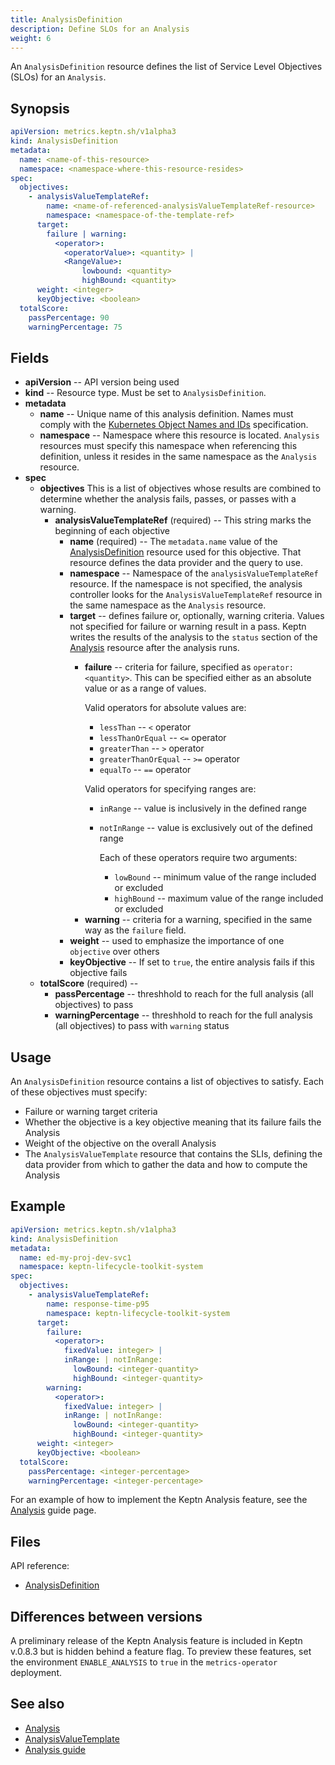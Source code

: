 ```yaml
---
title: AnalysisDefinition
description: Define SLOs for an Analysis
weight: 6
---
```


An `AnalysisDefinition` resource defines the
list of Service Level Objectives (SLOs) for an `Analysis`.

## Synopsis

```yaml
apiVersion: metrics.keptn.sh/v1alpha3
kind: AnalysisDefinition
metadata:
  name: <name-of-this-resource>
  namespace: <namespace-where-this-resource-resides>
spec:
  objectives:
    - analysisValueTemplateRef:
        name: <name-of-referenced-analysisValueTemplateRef-resource>
        namespace: <namespace-of-the-template-ref>
      target:
        failure | warning:
          <operator>:
            <operatorValue>: <quantity> |
            <RangeValue>:
                lowbound: <quantity>
                highBound: <quantity>
      weight: <integer>
      keyObjective: <boolean>
  totalScore:
    passPercentage: 90
    warningPercentage: 75
```

## Fields

* **apiVersion** -- API version being used
* **kind** -- Resource type.
   Must be set to `AnalysisDefinition`.
* **metadata**
  * **name** -- Unique name of this analysis definition.
    Names must comply with the
    [Kubernetes Object Names and IDs](https://kubernetes.io/docs/concepts/overview/working-with-objects/names/#dns-subdomain-names)
    specification.
  * **namespace** -- Namespace where this resource is located.
    `Analysis` resources must specify this namespace
    when referencing this definition,
    unless it resides in the same namespace as the `Analysis` resource.
* **spec**
  * **objectives**
    This is a list of objectives whose results are combined
    to determine whether the analysis fails, passes, or passes with a warning.
    * **analysisValueTemplateRef** (required) --
      This string marks the beginning of each objective
      * **name** (required) -- The `metadata.name` value of the
      [AnalysisDefinition](analysisdefinition.md)
      resource used for this objective.
      That resource defines the data provider and the query to use.
      * **namespace** --
        Namespace of the `analysisValueTemplateRef` resource.
        If the namespace is not specified,
        the analysis controller looks for the `AnalysisValueTemplateRef` resource
        in the same namespace as the `Analysis` resource.
      * **target** -- defines failure or, optionally, warning criteria.
        Values not specified for failure or warning result in a pass.
        Keptn writes the results of the analysis to the `status` section
        of the
        [Analysis](analysis.md)
        resource after the analysis runs.
        * **failure** -- criteria for failure, specified as
          `operator: <quantity>`.
          This can be specified either as an absolute value
          or as a range of values.

          Valid operators for absolute values are:
          * `lessThan` -- `<` operator
          * `lessThanOrEqual` -- `<=` operator
          * `greaterThan` -- `>` operator
          * `greaterThanOrEqual` -- `>=` operator
          * `equalTo` -- `==` operator

          Valid operators for specifying ranges are:
          * `inRange` -- value is inclusively in the defined range
          * `notInRange` --  value is exclusively out of the defined range

            Each of these operators require two arguments:

            * `lowBound` -- minimum value of the range included or excluded
            * `highBound` -- maximum value of the range included or excluded
        <!-- markdownlint-disable -->
        * **warning** -- criteria for a warning,
          specified in the same way as the `failure` field.
      * **weight**  -- used to emphasize the importance
        of one `objective` over others
      * **keyObjective** -- If set to `true`,
        the entire analysis fails if this objective fails
  * **totalScore** (required) --
    * **passPercentage** -- threshhold to reach for the full analysis
      (all objectives) to pass
    <!-- markdownlint-disable -->
    * **warningPercentage** -- threshhold to reach
      for the full analysis (all objectives) to pass with  `warning` status

## Usage

An `AnalysisDefinition` resource contains a list of objectives to satisfy.
Each of these objectives must specify:

* Failure or warning target criteria
* Whether the objective is a key objective
  meaning that its failure fails the Analysis
* Weight of the objective on the overall Analysis
* The `AnalysisValueTemplate` resource that contains the SLIs,
  defining the data provider from which to gather the data
  and how to compute the Analysis

## Example

```yaml
apiVersion: metrics.keptn.sh/v1alpha3
kind: AnalysisDefinition
metadata:
  name: ed-my-proj-dev-svc1
  namespace: keptn-lifecycle-toolkit-system
spec:
  objectives:
    - analysisValueTemplateRef:
        name: response-time-p95
        namespace: keptn-lifecycle-toolkit-system
      target:
        failure:
          <operator>:
            fixedValue: integer> |
            inRange: | notInRange:
              lowBound: <integer-quantity>
              highBound: <integer-quantity>
        warning:
          <operator>:
            fixedValue: integer> |
            inRange: | notInRange:
              lowBound: <integer-quantity>
              highBound: <integer-quantity>
      weight: <integer>
      keyObjective: <boolean>
  totalScore:
    passPercentage: <integer-percentage>
    warningPercentage: <integer-percentage>
```

For an example of how to implement the Keptn Analysis feature, see the
[Analysis](../implementing/slo.md)
guide page.

## Files

API reference:
* [AnalysisDefinition](../crd-ref/metrics/v1alpha3/#analysisdefinition)

## Differences between versions

A preliminary release of the Keptn Analysis feature
is included in Keptn v.0.8.3 but is hidden behind a feature flag.
To preview these features, set the environment `ENABLE_ANALYSIS` to `true`
in the `metrics-operator` deployment.

## See also

* [Analysis](analysis.md)
* [AnalysisValueTemplate](analysisvaluetemplate.md)
* [Analysis guide](../implementing/slo.md)
